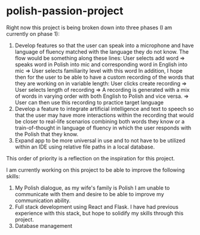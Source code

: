 # polish-passion-project

Right now this project is being broken down into three phases (I am currently on phase 1):
1. Develop features so that the user can speak into a microphone and have language of fluency matched with the language they do not know. The flow would be something along these lines:
     User selects add word => speaks word in Polish into mic and corresponding word in English into mic => User selects familiarity level with this word
   In addition, I hope then for the user to be able to have a custom recording of the words that they are working on in variable length:
      User clicks create recording => User selects length of recording => A recording is generated with a mix of words in varying order with both English to Polish and vice versa. => User can then use this recording to practice target language
2. Develop a feature to integrate artificial intelligence and text to speech so that the user may have more interactions within the recording that would be closer to real-life scenarios combining both words they know or a train-of-thought in language
     of fluency in which the user responds with the Polish that they know.
3. Expand app to be more universal in use and to not have to be utilized within an IDE using relative file paths in a local database.

This order of priority is a reflection on the inspiration for this project.

I am currently working on this project to be able to improve the following skills:
1. My Polish dialogue, as my wife's family is Polish I am unable to communicate with them and desire to be able to improve my communication ability.
2. Full stack development using React and Flask. I have had previous experience with this stack, but hope to solidify my skills through this project.
3. Database management
